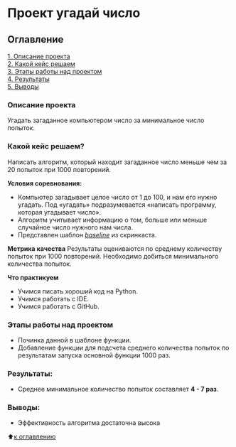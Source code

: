 # Проект угадай число 

## Оглавление
[1. Описание проекта](https://github.com/velhoum/sf_data_science/blob/main/project_0/README.md#Описание-проекта)  
[2. Какой кейс решаем](https://github.com/velhoum/sf_data_science/blob/main/project_0/README.md#Какой-кейс-решаем)  
[3. Этапы работы над проектом](https://github.com/velhoum/sf_data_science/blob/main/project_0/README.md#Этапы-работы-над-проектом)  
[4. Результаты](https://github.com/velhoum/sf_data_science/blob/main/project_0/README.md#Результаты)  
[5. Выводы](https://github.com/velhoum/sf_data_science/blob/main/project_0/README.md#Выводы)

### Описание проекта
Угадать загаданное компьютером число за минимальное число попыток.

### Какой кейс решаем?
Написать алгоритм, который находит загаданное число меньше чем за 20 попыток при 1000 повторений.

**Условия соревнования:**
- Компьютер загадывает целое число от 1 до 100, и нам его нужно угадать. Под «угадать» подразумевается «написать программу, которая угадывает число».
- Алгоритм учитывает информацию о том, больше или меньше случайное число нужного нам числа.
- Представлен шаблон [*baseline*](https://colab.research.google.com/drive/1k2WZD8PWWOYFHrpAJoB2eZw06ID7KnFA) из скринкаста.

**Метрика качества**
Результаты оцениваются по среднему количеству попыток при 1000 повторений. Необходимо добиться минимального количества попыток.

**Что практикуем**
- Учимся писать хороший код на Python.
- Учимся работать с IDE.
- Учимся работать с GitHub.

### Этапы работы над проектом
- Починка данной в шаблоне функции.
- Добавление функции для подсчета среднего количества попыток по результатам запуска основной функции 1000 раз.

### Результаты:
- Среднее минимальное количество попыток составляет **4 - 7 раз**.

### Выводы:
- Эффективность алгоритма достаточна высока

:arrow_up:[к оглавлению](https://github.com/velhoum/sf_data_science/blob/main/project_0/README.md#Оглавление)